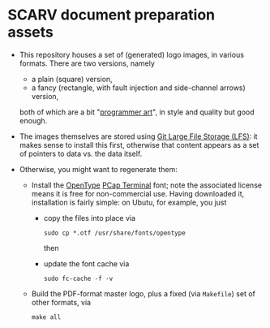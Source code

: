 # SCARV document preparation assets

- This repository houses a set of (generated) logo images, in various
  formats.  There are two versions, namely

  - a plain (square) version,
  - a fancy (rectangle, with fault injection and side-channel arrows) version,

  both of which are a bit
  "[programmer art](http://en.wikipedia.org/wiki/Programmer_art)",
  in style and quality but good enough.

- The images themselves are stored using
  [Git Large File Storage (LFS)](http://git-lfs.github.com/):
  it makes sense to install this first, otherwise that content appears
  as a set of pointers to data vs. the data itself.

- Otherwise, you might want to regenerate them:

  - Install the
    [OpenType](http://en.wikipedia.org/wiki/OpenType) [PCap Terminal](http://www.pixelsagas.com/?download=pcap-terminal)
    font; note the associated license means it is free for non-commercial 
    use.  Having downloaded it, installation is fairly simple: on Ubutu,
    for example, you just
  
    - copy the files into place
      via 
  
      ```
      sudo cp *.otf /usr/share/fonts/opentype
      ```
  
      then
    - update the font cache 
      via
      ```
      sudo fc-cache -f -v
      ```
  
  - Build the PDF-format master logo, plus a fixed (via `Makefile`) set 
    of other formats,
    via
  
    ```
    make all
    ```
